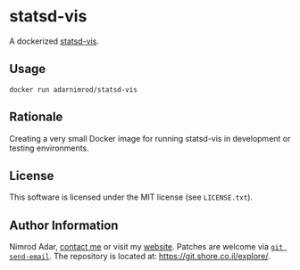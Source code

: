 # statsd-vis

A dockerized [statsd-vis](https://github.com/rapidloop/statsd-vis).

## Usage

`docker run adarnimrod/statsd-vis`

## Rationale

Creating a very small Docker image for running statsd-vis in development or
testing environments.

## License

This software is licensed under the MIT license (see `LICENSE.txt`).

## Author Information

Nimrod Adar, [contact me](mailto:nimrod@shore.co.il) or visit my [website](
https://www.shore.co.il/). Patches are welcome via [`git send-email`](
http://git-scm.com/book/en/v2/Git-Commands-Email). The repository is located
at: <https://git.shore.co.il/explore/>.
